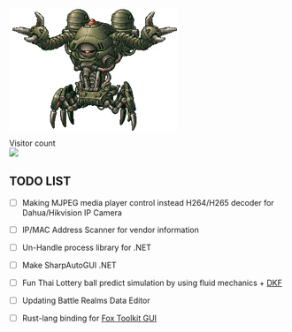 <img align="center" src="https://github.com/KravitzMC/KravitzMC/blob/main/aa4.gif"> 

<p align="left"> 
  Visitor count<br>
  <img src="https://profile-counter.glitch.me/KravitzMC/count.svg"/>
<p align="left">


## TODO LIST

- [ ] Making MJPEG media player control instead H264/H265 decoder for Dahua/Hikvision IP Camera
- [ ] IP/MAC Address Scanner for vendor information
- [ ] Un-Handle process library for .NET
- [ ] Make SharpAutoGUI .NET
- [ ] Fun Thai Lottery ball predict simulation by using fluid mechanics + [DKF](https://arxiv.org/abs/1511.05121) 
- [ ] Updating Battle Realms Data Editor
- [ ] Rust-lang binding for [Fox Toolkit GUI](http://www.fox-toolkit.org/)

